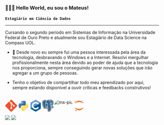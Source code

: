 ### 👩🏻‍💻 Hello World, eu sou o Mateus!
**`Estagiário em Ciência de Dados`**

<hr>

Cursando o segundo período em Sistemas de Informação na Universidade Federal de Ouro Preto e atualmente sou Estagiário de Data Science na Compass UOL.
- 💬 Desde novo eu sempre fui uma pessoa interessada pela área da tecnologia, desbravando o Windows e a Internet. Resolvi mergulhar profissionalmente nesta área devido ao poder de ajuda
  que a tecnologia nos proporciona, sempre conseguindo gerar novas soluções que irão agregar a um grupo de pessoas.
  
- Tenho o objetivo de compartilhar todo meu aprendizado por aqui, sempre estando disponível a ouvir críticas e feedbacks construtivos! <br><br>

<img align="left" alt="ms-pic" height="40" style="border-radius:50px;" src="https://github.com/devicons/devicon/blob/master/icons/git/git-original.svg">
<img align="left" alt="ms-pic" height="40" style="border-radius:50px;" src="https://github.com/devicons/devicon/blob/master/icons/python/python-original.svg">
<img align="left" alt="ms-pic" height="40" style="border-radius:50px;" src="https://github.com/devicons/devicon/blob/master/icons/c/c-original.svg">
<img align="left" alt="ms-pic" height="40" src="https://github.com/devicons/devicon/blob/master/icons/postgresql/postgresql-original.svg">
<img align="left" alt="ms-pic" height="40" style="border-radius:50px;" src="https://cdn.jsdelivr.net/gh/devicons/devicon/icons/amazonwebservices/amazonwebservices-plain-wordmark.svg">
<img align="left" alt="ms-pic" height="40" style="border-radius:50px;" src="https://github.com/devicons/devicon/blob/master/icons/jupyter/jupyter-original.svg">
<br>

</div>
<br><br>

  <a href = "mailto:mateussrtt@gmail.com">
 <img src="https://img.shields.io/badge/Gmail-D14836?style=for-the-badge&logo=gmail&logoColor=white" target="_blank"></a>
  <a href="https://www.linkedin.com/in/mateussrtt/" target="_blank">
 <img src="https://img.shields.io/badge/-LinkedIn-%230077B5?style=for-the-badge&logo=linkedin&logoColor=white" target="_blank"></a> 
